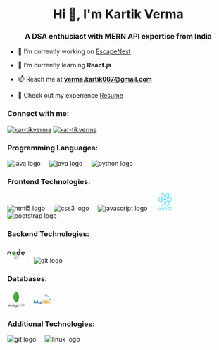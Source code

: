 <h1 align="center">Hi 👋, I'm Kartik Verma</h1>
<h3 align="center">A DSA enthusiast with MERN API expertise from India</h3>

- 🔭 I’m currently working on [EscapeNest](https://escapenest.onrender.com)

- 🌱 I’m currently learning **React.js**

- 📫 Reach me at **verma.kartik067@gmail.com**

- 📄 Check out my experience [Resume](https://docs.google.com/document/d/15BtyNiRCzEmFH8xbvQRXsL3iIO-JR-6LTxZ_rGFOnBk)

<h3 align="left">Connect with me:</h3>
<p align="left">
    <a href="https://linkedin.com/in/kar-tikverma" target="_blank" rel="noopener noreferrer">
        <img
            align="center"
            src="https://raw.githubusercontent.com/rahuldkjain/github-profile-readme-generator/master/src/images/icons/Social/linked-in-alt.svg"
            alt="kar-tikverma"
            height="30"
            width="40"
        /></a>
    <a href="https://www.leetcode.com/kar-tikverma" target="_blank" rel="noopener noreferrer">
        <img
            align="center"
            src="https://raw.githubusercontent.com/rahuldkjain/github-profile-readme-generator/master/src/images/icons/Social/leet-code.svg"
            alt="kar-tikverma"
            height="30"
            width="40"
        />
    </a>
</p>

<h3 align="left">Programming Languages:</h3>
<div align="left">
    <img src="https://cdn.jsdelivr.net/gh/devicons/devicon/icons/java/java-original.svg" height="40" alt="java logo"  />
    <img width="12" />
    <img src="https://cdn.jsdelivr.net/gh/devicons/devicon/icons/cplusplus/cplusplus-original.svg" height="40" alt="java logo"  />
    <img width="12" />
    <img src="https://cdn.jsdelivr.net/gh/devicons/devicon/icons/python/python-original.svg" height="40" alt="python logo"  />
</div>

<h3 align="left">Frontend Technologies:</h3>
<div>
    <img src="https://cdn.jsdelivr.net/gh/devicons/devicon/icons/html5/html5-original.svg" height="40" alt="html5 logo"  />
    <img width="12" />
    <img src="https://cdn.jsdelivr.net/gh/devicons/devicon/icons/css3/css3-original.svg" height="40" alt="css3 logo"  />
    <img width="12" />
    <img src="https://cdn.jsdelivr.net/gh/devicons/devicon/icons/javascript/javascript-original.svg" height="40" alt="javascript logo"  />
    <img width="12" />
    <img src="https://raw.githubusercontent.com/devicons/devicon/master/icons/react/react-original-wordmark.svg" height="40" alt="react logo"  />
    <img width="12" />
    <img src="https://cdn.jsdelivr.net/gh/devicons/devicon/icons/bootstrap/bootstrap-original.svg" height="40" alt="bootstrap logo"  />
</div>

<h3 align="left">Backend Technologies:</h3>
<div>
    <img src="https://raw.githubusercontent.com/devicons/devicon/master/icons/nodejs/nodejs-original-wordmark.svg" height="40" alt="nodejs logo"  />
    <img width="12" />
    <img src="https://www.peanutsquare.com/wp-content/uploads/2024/04/Express.png" height="40" alt="git logo"  />
</div>

<h3 align="left">Databases:</h3>
<div>
    <img src="https://raw.githubusercontent.com/devicons/devicon/master/icons/mongodb/mongodb-original-wordmark.svg" height="40" alt="mongodb logo"  />
    <img width="12" />
    <img src="https://raw.githubusercontent.com/devicons/devicon/master/icons/mysql/mysql-original-wordmark.svg" height="40" alt="mysql logo"  />
</div>

<h3 align="left">Additional Technologies:</h3>
<div>
    <img src="https://cdn.jsdelivr.net/gh/devicons/devicon/icons/git/git-original.svg" height="40" alt="git logo"  />
    <img width="12" />
    <img src="https://cdn.jsdelivr.net/gh/devicons/devicon/icons/linux/linux-original.svg" height="40" alt="linux logo"  />
</div>
